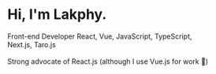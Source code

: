 <h1>
  Hi, I'm Lakphy.
</h1>
Front-end Developer
React, Vue, JavaScript, TypeScript,<br>
Next.js, Taro.js<br>
<br>
Strong advocate of React.js (although I use Vue.js for work 🥹)
<br><br>


